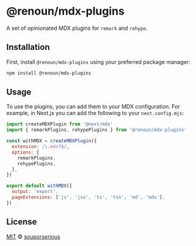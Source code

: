 # @renoun/mdx-plugins

A set of opinionated MDX plugins for `remark` and `rehype`.

## Installation

First, install `@renoun/mdx-plugins` using your preferred package manager:

```bash
npm install @renoun/mdx-plugins
```

## Usage

To use the plugins, you can add them to your MDX configuration. For example, in Next.js you can add the following to your `next.config.mjs`:

```js
import createMDXPlugin from '@next/mdx'
import { remarkPlugins, rehypePlugins } from '@renoun/mdx-plugins'

const withMDX = createMDXPlugin({
  extension: /\.mdx?$/,
  options: {
    remarkPlugins,
    rehypePlugins,
  },
})

export default withMDX({
  output: 'export',
  pageExtensions: ['js', 'jsx', 'ts', 'tsx', 'md', 'mdx'],
})
```

## License

[MIT](/LICENSE.md) © [souporserious](https://souporserious.com/)
